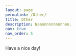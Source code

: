 ```yaml
---
layout: page
permalink: /Other/
title: Other
description: Naannnnnnnnnnnn.
nav: true
nav_order: 5
---
```


Have a nice day!
